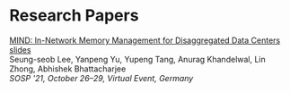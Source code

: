 # Research Papers

[MIND: In-Network Memory Management for Disaggregated Data Centers](http://www.cs.yale.edu/homes/abhishek/sslee-sosp21.pdf) [slides](https://github.com/shsym/mind/raw/docs/docs/src/mind_sosp_21_fin.pdf)<br/>
Seung-seob Lee, Yanpeng Yu, Yupeng Tang, Anurag Khandelwal, Lin Zhong, Abhishek Bhattacharjee <br/>
*SOSP '21, October 26–29, Virtual Event, Germany*
